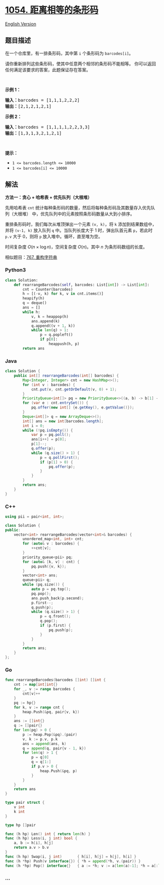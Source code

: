# [1054. 距离相等的条形码](https://leetcode.cn/problems/distant-barcodes)

[English Version](/solution/1000-1099/1054.Distant%20Barcodes/README_EN.md)

## 题目描述

<!-- 这里写题目描述 -->

<p>在一个仓库里，有一排条形码，其中第 <code>i</code> 个条形码为&nbsp;<code>barcodes[i]</code>。</p>

<p>请你重新排列这些条形码，使其中任意两个相邻的条形码不能相等。 你可以返回任何满足该要求的答案，此题保证存在答案。</p>

<p>&nbsp;</p>

<p><strong>示例 1：</strong></p>

<pre>
<strong>输入：</strong>barcodes = [1,1,1,2,2,2]
<strong>输出：</strong>[2,1,2,1,2,1]
</pre>

<p><strong>示例 2：</strong></p>

<pre>
<strong>输入：</strong>barcodes = [1,1,1,1,2,2,3,3]
<strong>输出：</strong>[1,3,1,3,2,1,2,1]</pre>

<p>&nbsp;</p>

<p><strong>提示：</strong></p>

<ul>
	<li><code>1 &lt;= barcodes.length &lt;= 10000</code></li>
	<li><code>1 &lt;= barcodes[i] &lt;= 10000</code></li>
</ul>

## 解法

<!-- 这里可写通用的实现逻辑 -->

**方法一：贪心 + 哈希表 + 优先队列（大根堆）**

先用哈希表 `cnt` 统计每种条形码的数量，然后将每种条形码及其数量存入优先队列（大根堆） 中，优先队列中的元素按照条形码数量从大到小排序。

重排条形码时，我们每次从堆顶弹出一个元素 `(v, k)`，将 `k` 添加到结果数组中，并将 `(v-1, k)` 放入队列 `q` 中。当队列长度大于 $1$ 时，弹出队首元素 `p`，若此时 `p.v` 大于 $0$，则将 `p` 放入堆中。循环，直至堆为空。

时间复杂度 $O(n \times \log n)$，空间复杂度 $O(n)$。其中 $n$ 为条形码数组的长度。

相似题目：[767. 重构字符串](/solution/0700-0799/0767.Reorganize%20String/README.md)

<!-- tabs:start -->

### **Python3**

<!-- 这里可写当前语言的特殊实现逻辑 -->

```python
class Solution:
    def rearrangeBarcodes(self, barcodes: List[int]) -> List[int]:
        cnt = Counter(barcodes)
        h = [(-v, k) for k, v in cnt.items()]
        heapify(h)
        q = deque()
        ans = []
        while h:
            v, k = heappop(h)
            ans.append(k)
            q.append((v + 1, k))
            while len(q) > 1:
                p = q.popleft()
                if p[0]:
                    heappush(h, p)
        return ans
```

### **Java**

<!-- 这里可写当前语言的特殊实现逻辑 -->

```java
class Solution {
    public int[] rearrangeBarcodes(int[] barcodes) {
        Map<Integer, Integer> cnt = new HashMap<>();
        for (int v : barcodes) {
            cnt.put(v, cnt.getOrDefault(v, 0) + 1);
        }
        PriorityQueue<int[]> pq = new PriorityQueue<>((a, b) -> b[1] - a[1]);
        for (var e : cnt.entrySet()) {
            pq.offer(new int[] {e.getKey(), e.getValue()});
        }
        Deque<int[]> q = new ArrayDeque<>();
        int[] ans = new int[barcodes.length];
        int i = 0;
        while (!pq.isEmpty()) {
            var p = pq.poll();
            ans[i++] = p[0];
            p[1]--;
            q.offer(p);
            while (q.size() > 1) {
                p = q.pollFirst();
                if (p[1] > 0) {
                    pq.offer(p);
                }
            }
        }
        return ans;
    }
}
```

### **C++**

```cpp
using pii = pair<int, int>;

class Solution {
public:
    vector<int> rearrangeBarcodes(vector<int>& barcodes) {
        unordered_map<int, int> cnt;
        for (auto& v : barcodes) {
            ++cnt[v];
        }
        priority_queue<pii> pq;
        for (auto& [k, v] : cnt) {
            pq.push({v, k});
        }
        vector<int> ans;
        queue<pii> q;
        while (pq.size()) {
            auto p = pq.top();
            pq.pop();
            ans.push_back(p.second);
            p.first--;
            q.push(p);
            while (q.size() > 1) {
                p = q.front();
                q.pop();
                if (p.first) {
                    pq.push(p);
                }
            }
        }
        return ans;
    }
};
```

### **Go**

```go
func rearrangeBarcodes(barcodes []int) []int {
	cnt := map[int]int{}
	for _, v := range barcodes {
		cnt[v]++
	}
	pq := hp{}
	for k, v := range cnt {
		heap.Push(&pq, pair{v, k})
	}
	ans := []int{}
	q := []pair{}
	for len(pq) > 0 {
		p := heap.Pop(&pq).(pair)
		v, k := p.v, p.k
		ans = append(ans, k)
		q = append(q, pair{v - 1, k})
		for len(q) > 1 {
			p = q[0]
			q = q[1:]
			if p.v > 0 {
				heap.Push(&pq, p)
			}
		}
	}
	return ans
}

type pair struct {
	v int
	k int
}

type hp []pair

func (h hp) Len() int { return len(h) }
func (h hp) Less(i, j int) bool {
	a, b := h[i], h[j]
	return a.v > b.v
}
func (h hp) Swap(i, j int)       { h[i], h[j] = h[j], h[i] }
func (h *hp) Push(v interface{}) { *h = append(*h, v.(pair)) }
func (h *hp) Pop() interface{}   { a := *h; v := a[len(a)-1]; *h = a[:len(a)-1]; return v }
```

### **...**

```

```

<!-- tabs:end -->

